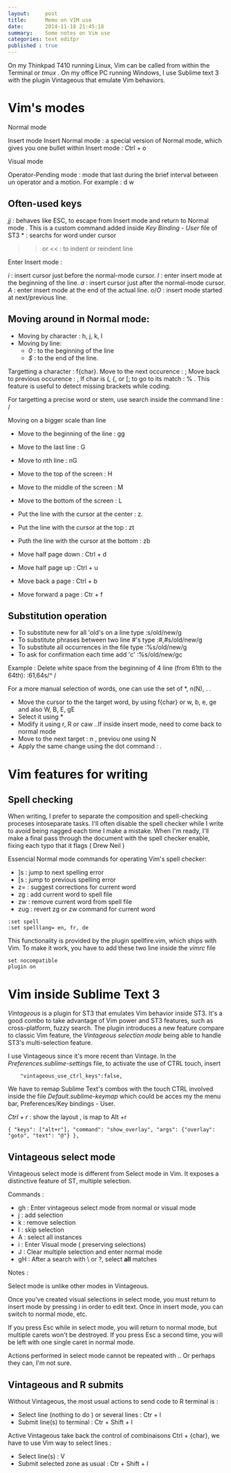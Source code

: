 ```yaml
---
layout:     post
title:      Memo on VIM use 
date:       2014-11-18 21:45:18
summary:    Some notes on Vim use
categories: text editpr
published : true
---
```


On my Thinkpad T410 running Linux, Vim can be called from within the Terminal or  *tmux* .
On my office PC running Windows, I use Sublime text 3 with the plugin Vintageous that emulate Vim behaviors.

# Vim's modes #

Normal mode

Insert mode
Insert Normal mode : a special version of Normal mode, which gives you one bullet within Insert mode : Ctrl + o 

Visual mode 

Operator-Pending mode : mode that last during the brief interval between un operator and a motion. For example : d w

## Often-used keys ##

*jj* : behaves like ESC, to  escape from Insert mode and return to Normal mode . This is a custom command added inside *Key Binding - User* file of ST3
\* : searchs for word under cursor
>> or << : to indent or reindent line

Enter Insert mode :

*i* : insert cursor just before the normal-mode cursor.
*I* : enter insert mode at the beginning of the line.
*a* : insert cursor just after the normal-mode cursor.
*A* : enter insert mode at the end of the actual line.
*o*/*O* : insert mode started at next/previous line.

## Moving around in Normal mode: ##

* Moving by character : h, j, k, l 
* Moving by line:
	- *0* : to the beginning of the line
	- *$* : to the end of the line.

Targetting a character : f{char}. 
Move to the next occurence : ;
Move back to previous occurence : ,
If char is (, {, or [; to go to its match : % . This feature is useful to detect missing brackets while coding.

For targetting a precise word or stem, use search inside the command line : /

Moving on a bigger scale than line

* Move to the beginning of the line : gg
* Move to the last line : G
* Move to *n*th line : nG

* Move to the top of the screen : H
* Move to the middle of the screen : M
* Move to the bottom of the screen : L

* Put the line with the cursor at the center : z.
* Put the line with the cursor at the top : zt
* Puth the line with the cursor at the bottom : zb

* Move half page down : Ctrl + d
* Move half page up : Ctrl + u
* Move back a page : Ctrl + b
* Move forward a page : Ctr + f 

## Substitution operation ##

* To substitute new for all 'old's on a line type       :s/old/new/g
* To substitute phrases between two line #'s type       :#,#s/old/new/g
* To substitute all occurrences in the file type        :%s/old/new/g
* To ask for confirmation each time add 'c'             :%s/old/new/gc

Example : Delete white space from the beginning of 4 line (from 61th to the 64th): :61,64s/^  / 

For a more manual selection of words, one can use the set of *, n(N), . .

* Move the cursor to the the target word, by using f{char} or w, b, e, ge and also W, B, E, gE
* Select it using *
* Modify it using r, R or caw ..If inside insert mode, need to come back to normal mode
* Move to the next target : n , previou one using N
* Apply the same change using the dot command : .

# Vim features for writing #

## Spell checking ##

When writing, I prefer to separate the composition and spell-checking proceses intoseparate tasks. I'll often disable the spell checker while I write to avoid being nagged each time I make a mistake. When I'm ready, I'll make a final pass through the document with the spell checker enable, fixing each typo that it flags ( Drew Neil )

Essencial Normal mode commands for operating Vim's spell checker:

*  ]s : jump to next spelling error
*  [s : jump to previous spelling error
*  z= : suggest corrections for current word
*  zg : add current word to spell file
*  zw : remove current word from spell file
*  zug : revert zg or zw command for current word

``` vim
:set spell
:set spelllang= en, fr, de
```

This functionality is provided by the plugin spellfire.vim, which ships with Vim. To make it work, you have to add these two line inside the *vimrc* file

``` vim
set nocompatible
plugin on
```

# Vim inside Sublime Text 3 #


*Vintageous* is a plugin for ST3 that emulates Vim behavior inside ST3. It's a good combo to take advantage of Vim power and ST3 features, such as cross-platform, fuzzy search. 
The plugin introduces a new feature compare to classic Vim feature, the *Vintageous selection mode* being able to handle ST3's multi-selection feature.

I use Vintageous since it's more recent than Vintage. In the *Preferences.sublime-settings* file, to activate the use of CTRL touch, insert 

``` 
	"vintageous_use_ctrl_keys":false,
```

We have to remap Sublime Text's combos with the touch CTRL involved inside the file *Default.sublime-keymap* which could be acces my the menu bar, Preferences/Key bindings - User.

*Ctrl + r* : show the layout , is map to Alt +r

``` 
{ "keys": ["alt+r"], "command": "show_overlay", "args": {"overlay": "goto", "text": "@"} }, 
```


## Vintageous select mode ##

Vintageous select mode is different from Select mode in Vim. It exposes a distinctive feature of ST, multiple selection. 

Commands :
* gh : Enter vintageous select mode from normal or visual mode
* j : add selection
* k : remove selection
* l : skip selection
* A : select all instances
* i : Enter Visual mode ( preserving selections)
* J : Clear multiple selection and enter normal mode
* gH : After a search with \\ or ?, select **all** matches

Notes :

Select mode is unlike other modes in Vintageous.

Once you've created visual selections in select mode, you must return to insert mode by pressing i in order to edit text. Once in insert mode, you can switch to normal mode, etc.

If you press Esc while in select mode, you will return to normal mode, but multiple carets won't be destroyed. If you press Esc a second time, you will be left with one single caret in normal mode.

Actions performed in select mode cannot be repeated with .. Or perhaps they can, I'm not sure.


## Vintageous and R submits ##

Without Vintageous, the most usual actions to send code to R terminal is :

* Select line (nothing to do ) or several lines : Ctr + l
* Submit line(s) to terminal : Ctr + Shift + l

Active Vintageous take back the control of combinaisons Ctrl + {char}, we have to use Vim way to select lines :

* Select line(s) : V
* Submit selected zone as usual : Ctr + Shift + l

